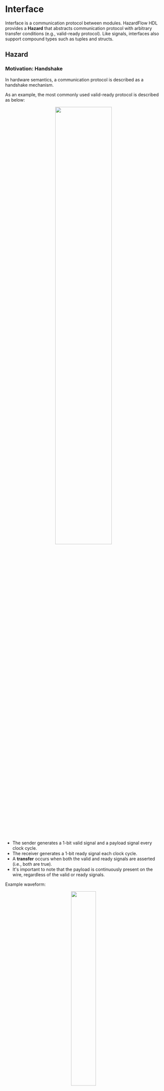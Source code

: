 # Interface

Interface is a communication protocol between modules.
HazardFlow HDL provides a **Hazard** that abstracts communication protocol with arbitrary transfer conditions (e.g., valid-ready protocol).
Like signals, interfaces also support compound types such as tuples and structs.

<!-- Hazard and interface are the most fundamental concepts of the HazardFlow HDL.
We define a `struct` implementing the `Interface` trait and containing the `Hazard` as a **Hazard Interface**, the building block for describing hardware behavior. -->

## Hazard

### Motivation: Handshake

In hardware semantics, a communication protocol is described as a handshake mechanism.

As an example, the most commonly used valid-ready protocol is described as below:

<p align="center">
  <img src="../figure/handshake.svg" width=60% />
</p>

- The sender generates a 1-bit valid signal and a payload signal every clock cycle.
- The receiver generates a 1-bit ready signal each clock cycle.
- A **transfer** occurs when both the valid and ready signals are asserted (i.e., both are true).
- It's important to note that the payload is continuously present on the wire, regardless of the valid or ready signals.

Example waveform:

<p align="center">
  <img src="../figure/handshake-waveform.svg" width=40% />
</p>

<!--
{
  signal: [
    {name: 'clk', wave: 'p...'},
    {name: 'valid', wave: '01.0'},
    {name: 'payload', wave: 'x3.x', data: ['0x42']},
    {name: 'ready', wave: '0.10'}
  ],
  head: {
    tock:0,
    every:1
  }
}
-->

- At cycle 1, the sender turns on the valid bit with payload `0x42`.
  - Transfer does not happen because the receiver is not ready.
- At cycle 2, the receiver turns on the ready bit.
  - Transfer happens because both the valid and ready signals are true.

### Specification

In HazardFlow HDL, we abstracted any arbitraty communication protocol into `Hazard` trait.
It describes the necessary information for communication: payload, resolver, and ready function.

```rust,noplayground
pub trait Hazard {
    type P: Copy;
    type R: Copy;

    fn ready(p: Self::P, r: Self::R) -> bool;
}
```

For any hazard type `H`, its member type and functions has the following meaning:

- `H::P`: Payload signal type.
- `H::R`: Resolver signal type.
- `H::ready`: Indicates whether the receiver is ready to receive with current pair of payload and resolver.

<!-- 너는 더 많은 종류의 custom hazard를 CPU case study에서 확인할 수 있다. -->

### Examples

We provide a few handy primitive hazard interfaces for developers.

#### `ValidH`

<p align="center">
  <img src="../figure/hazard-valid.svg" width=60% />
</p>

`ValidH` represents a communication without backpressure.

It always ready to receive the payload, it has the following specification:

```rust,noplayground
struct ValidH<P: Copy, R: Copy>;

impl<P: Copy, R: Copy> Hazard for ValidH<P, R> {
    type P = P;
    type R = R;

    fn ready(p: P, r: R) -> bool {
        true
    }
}
```

For reusability, we allow `ValidH` to have resolver signals that simply flow from the receiver to the sender.

<!-- For more information about dependency, please refer to the [dependency section](../advanced/dependency.md). -->

#### `AndH`

<p align="center">
  <img src="../figure/hazard-and.svg" width=60% />
</p>

For a given hazard specification `H`, the conjunctive `AndH<H>` specification adds to `H`'s resolver signal an availability bit flag.
Then the receiver is ready if it is available and ready according to the internal specification `H` at the same time.

<!-- We define an **And** hazard `AndH<H: Hazard>`, whose resolver type is `Ready<H::R>`.
`Ready<R>` is a `struct` containing both a resolver and a ready signal in HazardFlow HDL. -->

```rust,noplayground
struct AndH<H: Hazard>;

struct Ready<R: Copy> {
    ready: bool,
    inner: R,
}

impl<H: Hazard> Hazard for AndH<H> {
    type P = H::P;
    type R = Ready<H::R>;

    fn ready(p: H::P, r: Ready<H::R>) -> bool {
        r.ready && H::ready(p, r.inner)
    }
}
```

The `ready` field of the `Ready` struct represents the availability of the receiver.

#### `VrH`

<p align="center">
  <img src="../figure/hazard-vr.svg" width=60% />
</p>

We define the valid-ready `VrH` specification as `AndH<ValidH<P, R>>`.

For reusability, we allow `VrH` to have resolver signals that simply flow from the receiver to the sender.

```rust,noplayground
type VrH<P: Copy, R: Copy> = AndH<ValidH<P, R>>;
```

<!-- * The payload type of the Valid-Ready Interface is `HOption<P>`.
* The resolver type of the Valid-Ready Interface is `Ready<()>`.
* When the payload is valid, which means the payload is `Some(P)`, and the ready signal in the resolver is `true`, then transfer happens.
* Specially, we define the Valid-Ready Interface as `pub type Vr<P, const D: Dep = { Dep::Helpful }> = I<VrH<P>, D>` -->

## Interface

An interface is an abstraction that represents the IO of a hardware module.
Typically, a single interface is composed of zero, one, or multiple hazard interfaces.

<!-- We define the interface as a protocol with forward signal, backward signal, and some other methods.
The other methods are related to the [combinator](./combinator.md) and [module](./module.md), please refer to the corresponding section. -->

### Specification

```rust,noplayground
pub trait Interface {
    type Fwd: Copy;
    type Bwd: Copy;

    ...
}
```

For any interface type `I`, its member type has the following meaning:

- `I::Fwd`: Forward signal type.
- `I::Bwd`: Backward signal type.

It contains the other functions related to the [combinator](./combinator.md) and [module](./module.md), please refer to these sections for further reading.

### Hazard Interface

<p align="center">
  <img src="../figure/interface.drawio.svg" />
</p>

For an arbitraty hazard specification `H`, we define the hazard interface `I<H, D>`, where `D` is the dependency type. (For more information of the dependency, please refer to the [dependency section](../advanced/dependency.md))

<!-- If a `struct` implements the interface trait and also contains a hazard, we consider it as a **hazard interface**. In the HazardFlow HDL, we define it as `I<H, D>`, where `H` is the hazard, and `D` is the dependency type of hazard protocol. For more information of the dependency, please refer to the [dependency section](../advanced/dependency.md). -->

```rust,noplayground
pub struct I<H: Hazard, D: Dep>;

impl<H: Hazard, const D: Dep> Interface for I<H, D> {
    type Fwd = HOption<H::P>,
    type Bwd = H::R,
}
```

- The interface's forward signal is an `HOption` type of hazard payload. 
- The backward signal is the hazard's resolver.
- When the forward signal is `Some(p)` means the sender is sending a valid payload, else it is sending an invalid payload signal. 
- When we have `payload.is_some_and(|p| H::ready(p, r))`, the transfer happens.

We define `Valid` and `Vr` as the hazard interface types for `ValidH` and `VrH`, respectively.

```rust,noplayground
type Valid<P> = I<ValidH<P, ()>, { Dep::Helpful }>;
type Vr<P> = I<VrH<P, ()>, { Dep::Helpful }>;
```

### Compound Interface

Compound types such as tuple, struct, and array also implement the `Interface` trait.

These interfaces are commonly used for IO of "1-to-N" or "N-to-1" modules.

#### Tuple

Tuple of interfaces `(If1, If2)` implements `Interface` trait as follows:

```rust,noplayground
// In practice, it is implemented as a macro.
impl<If1: Interface, If2: Interface> Interface for (If1, If2) {
    type Fwd = (If1::Fwd, If2::Fwd);
    type Bwd = (If1::Bwd, If2::Bwd);
}
```

- The forward signal of the array interface is the tuple of the interface's forward signal.
- The backward signal of the array interface is the tuple of the interface's backward signal.

#### Struct

```rust,noplayground
#[derive(Debug, Interface)]
struct<If1: Interface, If2: Interface> StructIf<If1, If2> {
    i1: If1,
    i2: If2,
}
```

By applying the `Interface` derive macro to a struct in which all fields are of interface type, the struct itself can also become an interface type.

#### Array

Array of interfaces `[If; N]` also implements `Interface` trait as follows:

```rust,noplayground
impl<If: Interface, const N: usize> Interface for [If; N] {
    type Fwd = Array<If::Fwd, N>;
    type Bwd = Array<If::Bwd, N>;
}
```

- The forward signal of the array interface is the array of the interface's forward signal.
- The backward signal of the array interface is the array of the interface's backward signal.
